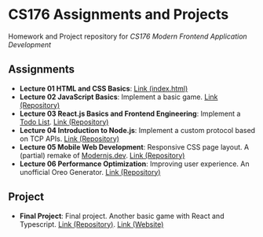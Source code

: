 # CS176 Assignments and Projects

Homework and Project repository for *CS176 Modern Frontend Application Development*

## Assignments

- **Lecture 01 HTML and CSS Basics**: [Link (index.html)](html-css-basics/index.html)
- **Lecture 02 JavaScript Basics**: Implement a basic game. [Link (Repository)](js-basics)
- **Lecture 03 React.js Basics and Frontend Engineering**: Implement a [Todo List](https://todomvc.com/). [Link (Repository)](react-todolist/)
- **Lecture 04 Introduction to Node.js**: Implement a custom protocol based on TCP APIs. [Link (Repository)](chit-chat-control-protocol/)
- **Lecture 05 Mobile Web Development**: Responsive CSS page layout. A (partial) remake of [Modernjs.dev](https://modernjs.dev/). [Link (Repository)](responsive-page-design/)
- **Lecture 06 Performance Optimization**: Improving user experience. An unofficial Oreo Generator. [Link (Repository)](performance-optim/)

## Project

- **Final Project**: Final project. Another basic game with React and Typescript. [Link (Repository)](final-project-game/). [Link (Website)](https://aircombat.ybirua.top/)
